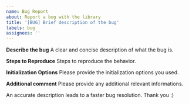 ```yaml
---
name: Bug Report
about: Report a bug with the library
title: '[BUG] Brief description of the bug'
labels: bug
assignees: ''
---
```


**Describe the bug**
A clear and concise description of what the bug is.

**Steps to Reproduce**
Steps to reproduce the behavior.

**Initialization Options**
Please provide the initialization options you used.

**Additional comment**
Please provide any additional relevant informations.

An accurate description leads to a faster bug resolution. Thank you :)
